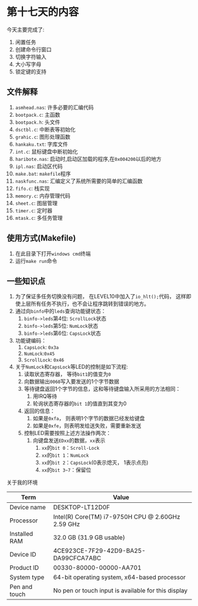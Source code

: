 # 第十七天的内容

今天主要完成了:

1. 闲置任务
2. 创建命令行窗口
3. 切换字符输入
4. 大小写字母
5. 锁定键的支持



## 文件解释

1. `asmhead.nas`: 许多必要的汇编代码
2. `bootpack.c`: 主函数
3. `bootpack.h`: 头文件
4. `dsctbl.c`: 中断表等初始化
5. `grahic.c`: 图形处理函数
6. `hankaku.txt`: 字库文件
7. `int.c`: 鼠标键盘中断初始化
8. `haribote.nas`: 启动时,启动区加载的程序,在`0x004200`以后的地方
9. `ipl.nas`: 启动区代码
10. `make.bat`: `makefile`程序
11. `naskfunc.nas`: 汇编定义了系统所需要的简单的汇编函数
12. `fifo.c`: 栈实现
13. `memory.c`: 内存管理代码
14. `sheet.c`: 图层管理
15. `timer.c`: 定时器
16. `mtask.c`: 多任务管理



## 使用方式(Makefile)

1. 在此目录下打开`windows cmd`终端
2. 运行`make run`命令

## 一些知识点

1. 为了保证多任务切换没有问题， 在LEVEL10中加入了`io_hlt();`代码， 这样即使上层所有任务不执行，也不会让程序跳转到错误的地方。
2. 通过向`binfo`中的`leds`查询功能键状态：
   1. `binfo->leds`第4位: `ScrollLock`状态
   2. `binfo->leds`第5位: `NumLock`状态
   3. `binfo->leds`第6位: `CapsLock`状态
3. 功能键编码：
   1. `CapsLock`: `0x3a`
   2. `NumLock`:`0x45`
   3. `ScrollLock`: `0x46`
4. 关于`NumLock`和`CapsLock`等LED的控制是如下流程:
   1. 读取状态寄存器， 等待`bit1`的值变为`0`
   2. 向数据输出`0060`写入要发送的1个字节数据
   3. 等待键盘返回1个字节的信息，这和等待键盘输入所采用的方法相同：
      1. 用IRQ等待
      2. 轮询状态寄存器的`bit 1`的值直到其变为0
   4. 返回的信息：
      1. 如果是`0xfa`， 则表明1个字节的数据已经发给键盘
      2. 如果是`0xfe`，则表明发给送失败，需要重新发送
   5. 控制LED需要按照上述方法操作两次：
      1. 向键盘发送`EDxx`的数据，`xx`表示
         1. `xx`的`bit 0`：`Scroll-Lock`
         2. `xx`的`bit 1`：`NumLock`
         3. `xx`的`bit 2`：`CapsLock`(0表示熄灭， 1表示点亮)
         4. `xx`的`bit 3~7`：保留位

关于我的环境


|Term|Value|
|-|-|
|Device name|DESKTOP-LT12D0F|
|Processor|Intel(R) Core(TM) i7-9750H CPU @ 2.60GHz   2.59 GHz|
|Installed RAM|32.0 GB (31.9 GB usable)|
|Device ID|4CE923CE-7F29-42D9-BA25-DA99CFCA7ABC|
|Product ID|00330-80000-00000-AA701|
|System type|64-bit operating system, x64-based processor|
|Pen and touch|No pen or touch input is available for this display|